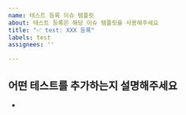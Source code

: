 ```yaml
---
name: 테스트 등록 이슈 템플릿
about: 테스트 등록은 해당 이슈 템플릿을 사용해주세요
title: "️✅ test: XXX 등록"
labels: test
assignees: ''

---
```


## 어떤 테스트를 추가하는지 설명해주세요
- 
